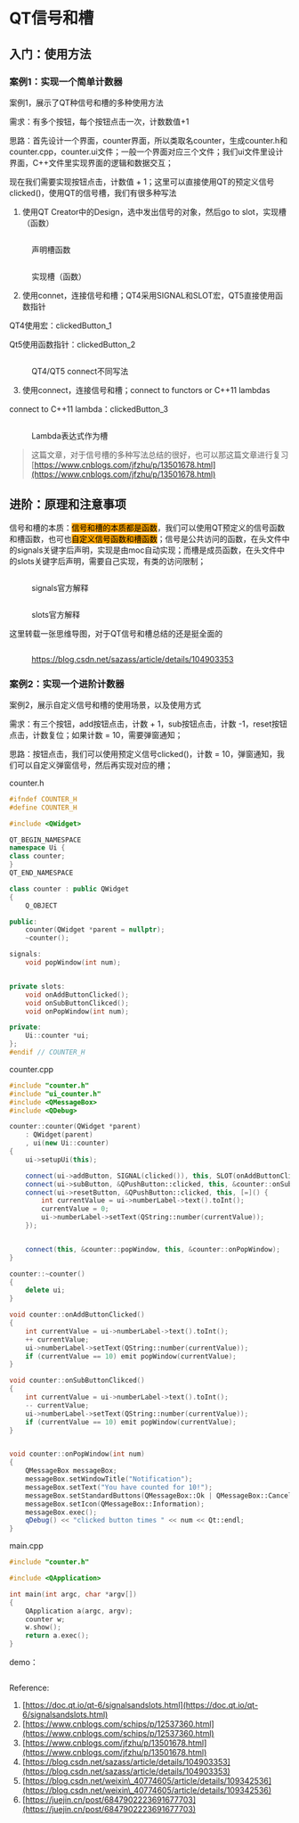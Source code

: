 # QT信号和槽

## 入门：使用方法

### 案例1：实现一个简单计数器

案例1，展示了QT种信号和槽的多种使用方法

需求：有多个按钮，每个按钮点击一次，计数数值+1



思路：首先设计一个界面，counter界面，所以类取名counter，生成counter.h和counter.cpp，counter.ui文件；一般一个界面对应三个文件；我们ui文件里设计界面，C++文件里实现界面的逻辑和数据交互；

现在我们需要实现按钮点击，计数值 + 1；这里可以直接使用QT的预定义信号clicked()，使用QT的信号槽，我们有很多种写法



1. 使用QT Creator中的Design，选中发出信号的对象，然后go to slot，实现槽（函数）

<div align="left">

<figure><img src="../.gitbook/assets/image (5) (1) (1) (1) (1) (1).png" alt=""><figcaption><p>声明槽函数</p></figcaption></figure>

</div>

<div align="left">

<figure><picture><source srcset="../.gitbook/assets/image (11) (1).png" media="(prefers-color-scheme: dark)"><img src="../.gitbook/assets/image (11) (1).png" alt=""></picture><figcaption><p>实现槽（函数）</p></figcaption></figure>

</div>

2. 使用connet，连接信号和槽；QT4采用SIGNAL和SLOT宏，QT5直接使用函数指针

QT4使用宏：clickedButton\_1

Qt5使用函数指针：clickedButton\_2

<div align="left">

<figure><img src="../.gitbook/assets/image (2) (1) (1) (1) (1) (1) (1) (1) (1) (1) (1) (1).png" alt=""><figcaption><p>QT4/QT5 connect不同写法</p></figcaption></figure>

</div>



3. 使用connect，连接信号和槽；connect to functors or C++11 lambdas

connect to C++11 lambda：clickedButton\_3

<div align="left">

<figure><img src="../.gitbook/assets/image (4) (1) (1) (1) (1) (1) (1) (1) (1).png" alt=""><figcaption><p>Lambda表达式作为槽</p></figcaption></figure>

</div>



> 这篇文章，对于信号槽的多种写法总结的很好，也可以那这篇文章进行复习[https://www.cnblogs.com/jfzhu/p/13501678.html](https://www.cnblogs.com/jfzhu/p/13501678.html)



## 进阶：原理和注意事项

信号和槽的本质：<mark style="background-color:orange;">信号和槽的本质都是函数</mark>，我们可以使用QT预定义的信号函数和槽函数，也可也<mark style="background-color:orange;">自定义信号函数和槽函数</mark>；信号是公共访问的函数，在头文件中的signals关键字后声明，实现是由moc自动实现；而槽是成员函数，在头文件中的slots关键字后声明，需要自己实现，有类的访问限制；

<figure><img src="../.gitbook/assets/image (7) (1) (1) (1) (1).png" alt=""><figcaption><p>signals官方解释</p></figcaption></figure>

<figure><img src="../.gitbook/assets/image (6) (1) (1) (1) (1).png" alt=""><figcaption><p>slots官方解释</p></figcaption></figure>

这里转载一张思维导图，对于QT信号和槽总结的还是挺全面的

<figure><img src="../.gitbook/assets/image (8) (1) (1) (1).png" alt=""><figcaption><p><a href="https://blog.csdn.net/sazass/article/details/104903353">https://blog.csdn.net/sazass/article/details/104903353</a></p></figcaption></figure>



### 案例2：实现一个进阶计数器

案例2，展示自定义信号和槽的使用场景，以及使用方式

需求：有三个按钮，add按钮点击，计数 + 1，sub按钮点击，计数 -1，reset按钮点击，计数复位；如果计数 = 10，需要弹窗通知；

思路：按钮点击，我们可以使用预定义信号clicked()，计数 = 10，弹窗通知，我们可以自定义弹窗信号，然后再实现对应的槽；



counter.h

```cpp
#ifndef COUNTER_H
#define COUNTER_H

#include <QWidget>

QT_BEGIN_NAMESPACE
namespace Ui {
class counter;
}
QT_END_NAMESPACE

class counter : public QWidget
{
    Q_OBJECT

public:
    counter(QWidget *parent = nullptr);
    ~counter();

signals:
    void popWindow(int num);


private slots:
    void onAddButtonClicked();
    void onSubButtonClikced();
    void onPopWindow(int num);

private:
    Ui::counter *ui;
};
#endif // COUNTER_H
```



counter.cpp

```cpp
#include "counter.h"
#include "ui_counter.h"
#include <QMessageBox>
#include <QDebug>

counter::counter(QWidget *parent)
    : QWidget(parent)
    , ui(new Ui::counter)
{
    ui->setupUi(this);

    connect(ui->addButton, SIGNAL(clicked()), this, SLOT(onAddButtonClicked()));
    connect(ui->subButton, &QPushButton::clicked, this, &counter::onSubButtonClikced);
    connect(ui->resetButton, &QPushButton::clicked, this, [=]() {
        int currentValue = ui->numberLabel->text().toInt();
        currentValue = 0;
        ui->numberLabel->setText(QString::number(currentValue));
    });


    connect(this, &counter::popWindow, this, &counter::onPopWindow);
}

counter::~counter()
{
    delete ui;
}

void counter::onAddButtonClicked()
{
    int currentValue = ui->numberLabel->text().toInt();
    ++ currentValue;
    ui->numberLabel->setText(QString::number(currentValue));
    if (currentValue == 10) emit popWindow(currentValue);
}

void counter::onSubButtonClikced()
{
    int currentValue = ui->numberLabel->text().toInt();
    -- currentValue;
    ui->numberLabel->setText(QString::number(currentValue));
    if (currentValue == 10) emit popWindow(currentValue);
}


void counter::onPopWindow(int num)
{
    QMessageBox messageBox;
    messageBox.setWindowTitle("Notification");
    messageBox.setText("You have counted for 10!");
    messageBox.setStandardButtons(QMessageBox::Ok | QMessageBox::Cancel);
    messageBox.setIcon(QMessageBox::Information);
    messageBox.exec();
    qDebug() << "clicked button times " << num << Qt::endl;
}
```



main.cpp

```cpp
#include "counter.h"

#include <QApplication>

int main(int argc, char *argv[])
{
    QApplication a(argc, argv);
    counter w;
    w.show();
    return a.exec();
}

```



demo：

<div align="left">

<figure><img src="../.gitbook/assets/6-ezgif.com-optimize.gif" alt=""><figcaption></figcaption></figure>

</div>



Reference:

1. [https://doc.qt.io/qt-6/signalsandslots.html](https://doc.qt.io/qt-6/signalsandslots.html)
2. [https://www.cnblogs.com/schips/p/12537360.html](https://www.cnblogs.com/schips/p/12537360.html)
3. [https://www.cnblogs.com/jfzhu/p/13501678.html](https://www.cnblogs.com/jfzhu/p/13501678.html)
4. [https://blog.csdn.net/sazass/article/details/104903353](https://blog.csdn.net/sazass/article/details/104903353)
5. [https://blog.csdn.net/weixin\_40774605/article/details/109342536](https://blog.csdn.net/weixin\_40774605/article/details/109342536)
6. [https://juejin.cn/post/6847902223691677703](https://juejin.cn/post/6847902223691677703)
